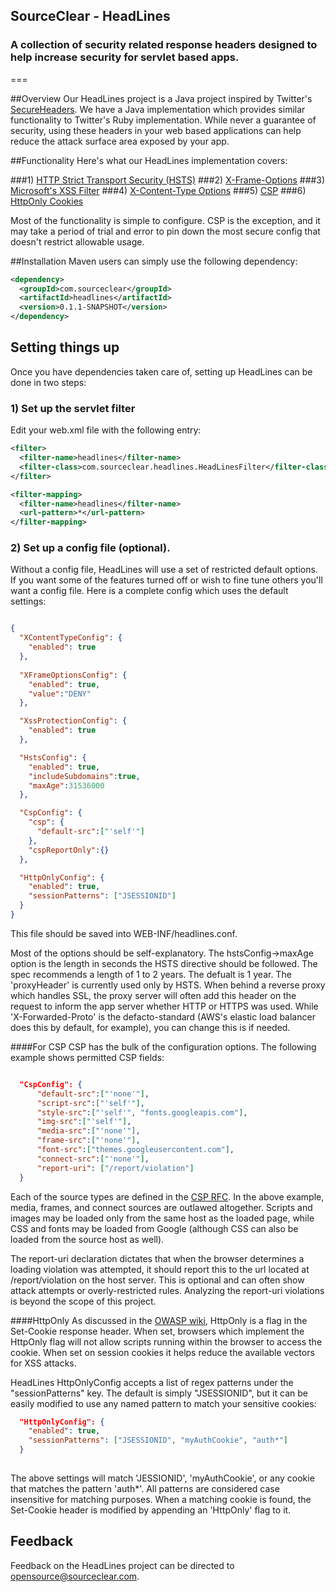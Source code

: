 ## SourceClear - HeadLines
### A collection of security related response headers designed to help increase security for servlet based apps.
===

##Overview
Our HeadLines project is a Java project inspired by Twitter's [SecureHeaders](https://github.com/twitter/secureheaders).  We have a Java implementation which
provides similar functionality to Twitter's Ruby implementation.  While never a guarantee of security, using these headers in your web based applications can help reduce the attack
surface area exposed by your app.  

##Functionality
Here's what our HeadLines implementation covers:

###1) [HTTP Strict Transport Security (HSTS)](https://tools.ietf.org/html/rfc6797)
###2) [X-Frame-Options](https://tools.ietf.org/html/draft-ietf-websec-x-frame-options-00)
###3) [Microsoft's XSS Filter](http://msdn.microsoft.com/en-us/library/dd565647.aspx)
###4) [X-Content-Type Options](http://msdn.microsoft.com/en-us/library/ie/gg622941.aspx)
###5) [CSP](https://developer.mozilla.org/en-US/docs/Security/CSP)
###6) [HttpOnly Cookies](https://www.owasp.org/index.php/HttpOnly)

Most of the functionality is simple to configure.  CSP is the exception, and it may take a period of trial and error to pin down the most secure config that doesn't restrict allowable usage.

##Installation
Maven users can simply use the following dependency:

```xml
<dependency>
  <groupId>com.sourceclear</groupId>
  <artifactId>headlines</artifactId>
  <version>0.1.1-SNAPSHOT</version>    
</dependency>
```

## Setting things up
Once you have dependencies taken care of, setting up HeadLines can be done in two steps:

### 1) Set up the servlet filter
Edit your web.xml file with the following entry:

```xml
<filter>
  <filter-name>headlines</filter-name>
  <filter-class>com.sourceclear.headlines.HeadLinesFilter</filter-class>
</filter>

<filter-mapping>
  <filter-name>headlines</filter-name>
  <url-pattern>*</url-pattern>
</filter-mapping>
```

### 2) Set up a config file (optional).
Without a config file, HeadLines will use a set of restricted default options.  If you want some of the features turned off or wish to fine tune
others you'll want a config file.  Here is a complete config which uses the default settings:

```json

{
  "XContentTypeConfig": {
    "enabled": true
  },
  
  "XFrameOptionsConfig": {
    "enabled": true,
    "value":"DENY"
  },

  "XssProtectionConfig": {
    "enabled": true
  },

  "HstsConfig": {
    "enabled": true,
    "includeSubdomains":true,
    "maxAge":31536000
  },

  "CspConfig": {
    "csp": {
      "default-src":["'self'"]
    },
    "cspReportOnly":{}
  },

  "HttpOnlyConfig": {
    "enabled": true,
    "sessionPatterns": ["JSESSIONID"]
  }
}
```

This file should be saved into WEB-INF/headlines.conf.

Most of the options should be self-explanatory.  The hstsConfig->maxAge option is the length in seconds the HSTS directive should be followed.  The spec
recommends a length of 1 to 2 years.  The defualt is 1 year.  The 'proxyHeader' is currently used only by HSTS.  When behind a reverse proxy which handles SSL,
the proxy server will often add this header on the request to inform the app server whether HTTP or HTTPS was used.  While 'X-Forwarded-Proto' is the
defacto-standard (AWS's elastic load balancer does this by default, for example), you can change this is if needed.

####For CSP
CSP has the bulk of the configuration options.  The following example shows permitted CSP fields:

```json	

  "CspConfig": {
      "default-src":["'none'"],
      "script-src":["'self'"],
      "style-src":["'self'", "fonts.googleapis.com"],
      "img-src":["'self'"],
      "media-src":["'none'"],
      "frame-src":["'none'"],
      "font-src":["themes.googleusercontent.com"],
      "connect-src":["'none'"],
      "report-uri": ["/report/violation"]
  }
```

Each of the source types are defined in the [CSP RFC](http://www.w3.org/TR/2012/CR-CSP-20121115/).  In the above example, media, frames, and connect sources are outlawed
altogether.  Scripts and images may be loaded only from the same host as the loaded page, while CSS and fonts may be loaded from Google (although CSS can also be loaded
from the source host as well).

The report-uri declaration dictates that when the browser determines a loading violation was attempted, it should report this to the url located at /report/violation on
the host server.  This is optional and can often show attack attempts or overly-restricted rules.  Analyzing the report-uri violations is beyond the scope of this project.

####HttpOnly
As discussed in the [OWASP wiki](https://www.owasp.org/index.php/HttpOnly), HttpOnly is a flag in the Set-Cookie response header.  When set, browsers which implement the HttpOnly flag will not allow scripts running within the browser to access the cookie.  When set on session cookies it helps reduce the available vectors for XSS attacks.

HeadLines HttpOnlyConfig accepts a list of regex patterns under the "sessionPatterns" key.  The default is simply "JSESSIONID", but it can be easily modified to use any named pattern to match your sensitive cookies:

```json
  "HttpOnlyConfig": {
    "enabled": true,
    "sessionPatterns": ["JSESSIONID", "myAuthCookie", "auth*"]
  }
  
```

The above settings will match 'JESSIONID', 'myAuthCookie', or any cookie that matches the pattern 'auth*'.  All patterns are considered case insensitive for matching purposes.  When a matching cookie is found, the Set-Cookie header is modified by appending an 'HttpOnly' flag to it.

## Feedback
Feedback on the HeadLines project can be directed to opensource@sourceclear.com.
